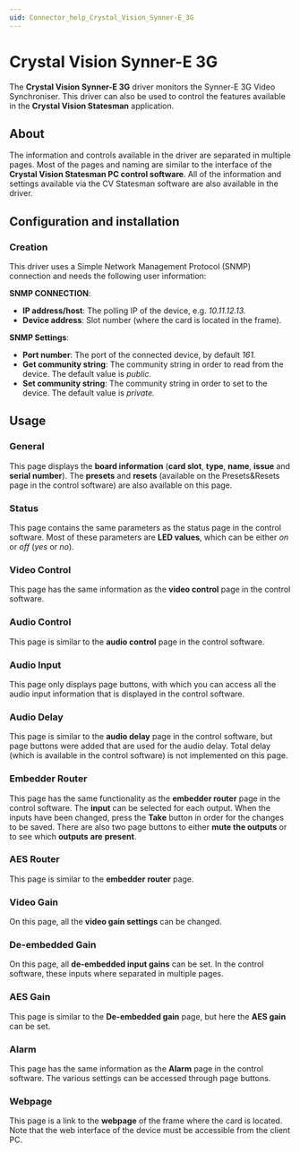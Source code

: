 ```yaml
---
uid: Connector_help_Crystal_Vision_Synner-E_3G
---
```


# Crystal Vision Synner-E 3G

The **Crystal Vision Synner-E 3G** driver monitors the Synner-E 3G Video Synchroniser. This driver can also be used to control the features available in the **Crystal Vision Statesman** application.

## About

The information and controls available in the driver are separated in multiple pages. Most of the pages and naming are similar to the interface of the **Crystal Vision Statesman PC control software**. All of the information and settings available via the CV Statesman software are also available in the driver.

## Configuration and installation

### Creation

This driver uses a Simple Network Management Protocol (SNMP) connection and needs the following user information:

**SNMP CONNECTION**:

- **IP address/host**: The polling IP of the device, e.g. *10.11.12.13.*
- **Device address**: Slot number (where the card is located in the frame).

**SNMP Settings**:

- **Port number**: The port of the connected device, by default *161.*
- **Get community string**: The community string in order to read from the device. The default value is *public*.
- **Set community string**: The community string in order to set to the device. The default value is *private.*

## Usage

### General

This page displays the **board information** (**card slot**, **type**, **name**, **issue** and **serial number**). The **presets** and **resets** (available on the Presets&Resets page in the control software) are also available on this page.

### Status

This page contains the same parameters as the status page in the control software. Most of these parameters are **LED values**, which can be either *on* or *off* (*yes* or *no*).

### Video Control

This page has the same information as the **video control** page in the control software.

### Audio Control

This page is similar to the **audio control** page in the control software.

### Audio Input

This page only displays page buttons, with which you can access all the audio input information that is displayed in the control software.

### Audio Delay

This page is similar to the **audio delay** page in the control software, but page buttons were added that are used for the audio delay. Total delay (which is available in the control software) is not implemented on this page.

### Embedder Router

This page has the same functionality as the **embedder router** page in the control software. The **input** can be selected for each output. When the inputs have been changed, press the **Take** button in order for the changes to be saved. There are also two page buttons to either **mute the outputs** or to see which **outputs** **are** **present**.

### AES Router

This page is similar to the **embedder** **router** page.

### Video Gain

On this page, all the **video gain settings** can be changed.

### De-embedded Gain

On this page, all **de-embedded input gains** can be set. In the control software, these inputs where separated in multiple pages.

### AES Gain

This page is similar to the **De-embedded gain** page, but here the **AES gain** can be set.

### Alarm

This page has the same information as the **Alarm** page in the control software. The various settings can be accessed through page buttons.

### Webpage

This page is a link to the **webpage** of the frame where the card is located. Note that the web interface of the device must be accessible from the client PC.
